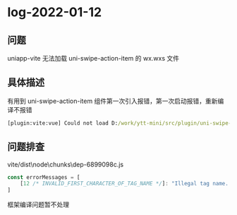 # log-2022-01-12

## 问题
uniapp-vite 无法加载 uni-swipe-action-item 的 wx.wxs 文件

## 具体描述

有用到 uni-swipe-action-item 组件第一次引入报错，第一次启动报错，重新编译不报错


```cmd
[plugin:vite:vue] Could not load D:/work/ytt-mini/src/plugin/uni-swipe-action-item/wx.wxs?vue&type=wxs&index=0&src&name=wxsswipe&lang.wxs (imported by src\plugin\uni-swipe-action-item\uni-swipe-action-item.vue): Illegal tag name. Use '&lt;' to print '<'.
```

## 问题排查

vite/dist\node\chunks\dep-6899098c.js

```js
const errorMessages = [
    [12 /* INVALID_FIRST_CHARACTER_OF_TAG_NAME */]: "Illegal tag name. Use '&lt;' to print '<'.",
]
```

框架编译问题暂不处理
